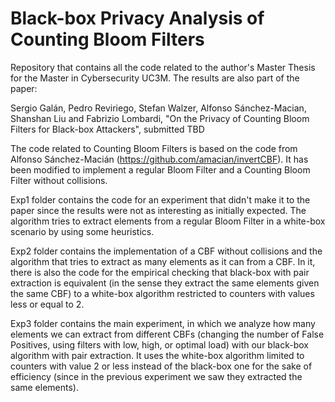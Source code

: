 # Black-box Privacy Analysis of Counting Bloom Filters
Repository that contains all the code related to the author's Master Thesis for the Master in Cybersecurity UC3M. The results are also part of the paper:

Sergio Galán, Pedro Reviriego, Stefan Walzer, Alfonso Sánchez-Macian, Shanshan Liu and Fabrizio Lombardi, "On the Privacy of Counting Bloom Filters for Black-box Attackers", submitted TBD

The code related to Counting Bloom Filters is based on the code from Alfonso Sánchez-Macián (https://github.com/amacian/invertCBF). It has been modified to implement a regular Bloom Filter and a Counting Bloom Filter without collisions.

Exp1 folder contains the code for an experiment that didn't make it to the paper since the results were not as interesting as initially expected. The algorithm tries to extract elements from a regular Bloom Filter in a white-box scenario by using some heuristics.

Exp2 folder contains the implementation of a CBF without collisions and the algorithm that tries to extract as many elements as it can from a CBF. In it, there is also the code for the empirical checking that black-box with pair extraction is equivalent (in the sense they extract the same elements given the same CBF) to a white-box algorithm restricted to counters with values less or equal to 2.

Exp3 folder contains the main experiment, in which we analyze how many elements we can extract from different CBFs (changing the number of False Positives, using filters with low, high, or optimal load) with our black-box algorithm with pair extraction. It uses the white-box algorithm limited to counters with value 2 or less instead of the black-box one for the sake of efficiency (since in the previous experiment we saw they extracted the same elements).
